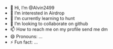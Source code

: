 - 👋 Hi, I’m @Alvin2499
- 👀 I’m interested in Airdrop
- 🌱 I’m currently learning to hunt
- 💞️ I’m looking to collaborate on github
- 📫 How to reach me on my profile send me dm
- 😄 Pronouns: ...
- ⚡ Fun fact: ...

<!---
Alvin2499/Alvin2499 is a ✨ special ✨ repository because its `README.md` (this file) appears on your GitHub profile.
You can click the Preview link to take a look at your changes.
--->
